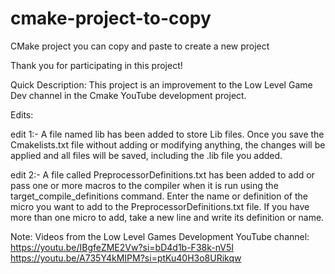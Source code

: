 # cmake-project-to-copy
CMake project you can copy and paste to create a new project

Thank you for participating in this project!

Quick Description:
This project is an improvement to the Low Level Game Dev channel in the Cmake YouTube development project.

Edits:

edit 1:-
A file named lib has been added to store Lib files. Once you save the Cmakelists.txt file without adding or modifying anything, the changes will be applied and all files will be saved, including the .lib file you added.

edit 2:-
A file called PreprocessorDefinitions.txt has been added to add or pass one or more macros to the compiler when it is run using the target_compile_definitions command. Enter the name or definition of the micro you want to add to the PreprocessorDefinitions.txt file. If you have more than one micro to add, take a new line and write its definition or name.

Note:
Videos from the Low Level Games Development YouTube channel:
https://youtu.be/IBgfeZME2Vw?si=bD4d1b-F38k-nV5I
https://youtu.be/A735Y4kMIPM?si=ptKu40H3o8URikqw
